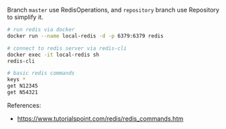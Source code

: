
Branch `master` use RedisOperations, and `repository` branch use Repository to simplify it.

```bash
# run redis via docker
docker run --name local-redis -d -p 6379:6379 redis

# connect to redis server via redis-cli
docker exec -it local-redis sh
redis-cli

# basic redis commands
keys *
get N12345
get N54321


```

References:
- <https://www.tutorialspoint.com/redis/redis_commands.htm>



